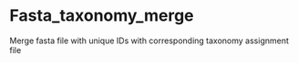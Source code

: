 # Fasta_taxonomy_merge
Merge fasta file with unique IDs with corresponding taxonomy assignment file
